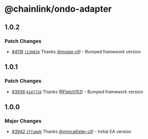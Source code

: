 # @chainlink/ondo-adapter

## 1.0.2

### Patch Changes

- [#4118](https://github.com/smartcontractkit/external-adapters-js/pull/4118) [`1136034`](https://github.com/smartcontractkit/external-adapters-js/commit/113603435a15a9f760ba1d16c4d70822dc358b75) Thanks [@mxiao-cll](https://github.com/mxiao-cll)! - Bumped framework version

## 1.0.1

### Patch Changes

- [#3936](https://github.com/smartcontractkit/external-adapters-js/pull/3936) [`6147728`](https://github.com/smartcontractkit/external-adapters-js/commit/6147728aa69ec39fc180a11a34757d1c730ad6af) Thanks [@Fletch153](https://github.com/Fletch153)! - Bumped framework version

## 1.0.0

### Major Changes

- [#3942](https://github.com/smartcontractkit/external-adapters-js/pull/3942) [`2ffa8d6`](https://github.com/smartcontractkit/external-adapters-js/commit/2ffa8d6645be9b49a6285f6c53b9792947a9cc47) Thanks [@mmcallister-cll](https://github.com/mmcallister-cll)! - Initial EA version
